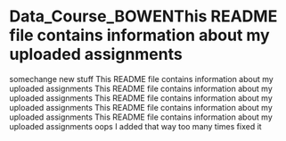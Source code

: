 # Data_Course_BOWENThis README file contains information about my uploaded assignments
somechange
new stuff
This README file contains information about my uploaded assignments
This README file contains information about my uploaded assignments
This README file contains information about my uploaded assignments
This README file contains information about my uploaded assignments
This README file contains information about my uploaded assignments
oops I added that way too many times
fixed it

